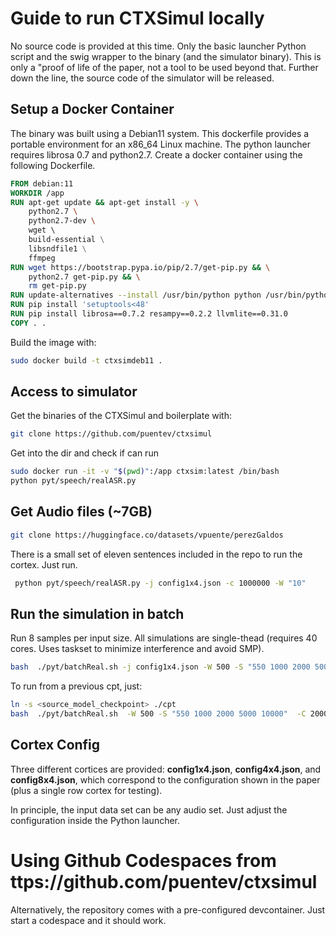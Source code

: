 
# Guide to run CTXSimul locally

No source code is provided at this time. Only the basic launcher Python script and the 
swig wrapper to the binary (and the simulator binary). This is only a 
"proof of life of the paper, not a tool to be used beyond that. Further down the line, the source
code of the simulator will be released.

## Setup a Docker Container 

The binary was built using a Debian11 system. This dockerfile provides a portable 
environment for an x86_64 Linux machine. The python launcher requires librosa 0.7 and python2.7. 
Create a docker container using the following Dockerfile. 

```Dockerfile
FROM debian:11 
WORKDIR /app
RUN apt-get update && apt-get install -y \
    python2.7 \
    python2.7-dev \ 
    wget \ 
    build-essential \
    libsndfile1 \
    ffmpeg
RUN wget https://bootstrap.pypa.io/pip/2.7/get-pip.py && \
    python2.7 get-pip.py && \
    rm get-pip.py
RUN update-alternatives --install /usr/bin/python python /usr/bin/python2.7 1
RUN pip install 'setuptools<48'
RUN pip install librosa==0.7.2 resampy==0.2.2 llvmlite==0.31.0
COPY . .
```

Build the image with:

```bash
sudo docker build -t ctxsimdeb11 .
```

## Access to simulator

Get the binaries of the CTXSimul and boilerplate with:

```bash
git clone https://github.com/puentev/ctxsimul
```

Get into the dir and check if can run 

```bash
sudo docker run -it -v "$(pwd)":/app ctxsim:latest /bin/bash
python pyt/speech/realASR.py
```

## Get Audio files (~7GB)
```bash
git clone https://huggingface.co/datasets/vpuente/perezGaldos
```

There is a small set of eleven sentences included in the repo to run the cortex. Just run.

```bash
 python pyt/speech/realASR.py -j config1x4.json -c 1000000 -W "10"
 ```



## Run the simulation in batch

Run 8 samples per input size. All simulations are single-thead (requires 40 cores. Uses taskset to 
minimize interference and avoid SMP).

```bash
bash  ./pyt/batchReal.sh -j config1x4.json -W 500 -S "550 1000 2000 5000 10000"  -C 20000000000 -I 0 -R 8
```

To run from a previous cpt, just:

```bash
ln -s <source_model_checkpoint> ./cpt
bash  ./pyt/batchReal.sh  -W 500 -S "550 1000 2000 5000 10000"  -C 20000000000 -I 0 -R 8 -K
```


## Cortex Config

Three different cortices are provided: __config1x4.json__, __config4x4.json__, and __config8x4.json__, which correspond to the
configuration shown in the paper (plus a single row cortex for testing).

In principle, the input data set can be any audio set. Just adjust the configuration inside the Python launcher.

# Using Github Codespaces from ttps://github.com/puentev/ctxsimul

Alternatively, the repository comes with a pre-configured devcontainer.
Just start a codespace and it should work.